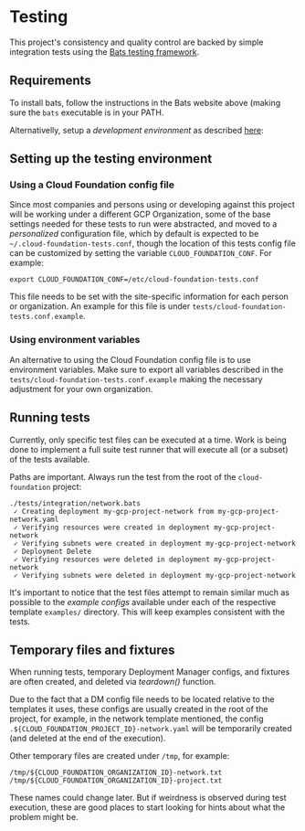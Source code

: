# Testing

This project's consistency and quality control are backed by simple integration
tests using the [Bats testing framework](https://github.com/sstephenson/bats).


## Requirements

To install bats, follow the instructions in the Bats website above (making sure
the `bats` executable is in your PATH.

Alternativelly, setup a *development environment* as described
[here](development.md):


## Setting up the testing environment

### Using a Cloud Foundation config file
Since most companies and persons using or developing against this project will
be working under a different GCP Organization, some of the base settings needed
for these tests to run were abstracted, and moved to a *personalized*
configuration file, which by default is expected to be `~/.cloud-foundation-tests.conf`,
though the location of this tests config file can be customized by setting the
variable `CLOUD_FOUNDATION_CONF`. For example:

```
export CLOUD_FOUNDATION_CONF=/etc/cloud-foundation-tests.conf
```

This file needs to be set with the site-specific information for each person or
organization. An example for this file is under
`tests/cloud-foundation-tests.conf.example`.


### Using environment variables

An alternative to using the Cloud Foundation config file is to use environment variables.
Make sure to export all variables described in the
`tests/cloud-foundation-tests.conf.example` making the necessary adjustment for your own
organization.


## Running tests

Currently, only specific test files can be executed at a time. Work is being
done to implement a full suite test runner that will execute all (or a subset)
of the tests available.

Paths are important. Always run the test from the root of the `cloud-foundation` project:

```
./tests/integration/network.bats
 ✓ Creating deployment my-gcp-project-network from my-gcp-project-network.yaml
 ✓ Verifying resources were created in deployment my-gcp-project-network
 ✓ Verifying subnets were created in deployment my-gcp-project-network
 ✓ Deployment Delete
 ✓ Verifying resources were deleted in deployment my-gcp-project-network
 ✓ Verifying subnets were deleted in deployment my-gcp-project-network
```

It's important to notice that the test files attempt to remain similar much as possible
to the *example configs* available under each of the respective template `examples/` directory.
This will keep examples consistent with the tests.


## Temporary files and fixtures

When running tests, temporary Deployment Manager configs, and fixtures
are often created, and deleted via *teardown()* function.

Due to the fact that a DM config file needs to be located relative to the
templates it uses, these configs are usually created in the root of the
project, for example, in the network template mentioned, the config
`.${CLOUD_FOUNDATION_PROJECT_ID}-network.yaml` will be temporarily created (and deleted
at the end of the execution).

Other temporary files are created under `/tmp`, for example:
```
/tmp/${CLOUD_FOUNDATION_ORGANIZATION_ID}-network.txt
/tmp/${CLOUD_FOUNDATION_ORGANIZATION_ID}-project.txt
```

These names could change later. But if weirdness is observed during test
execution, these are good places to start looking for hints about what the
problem might be.
